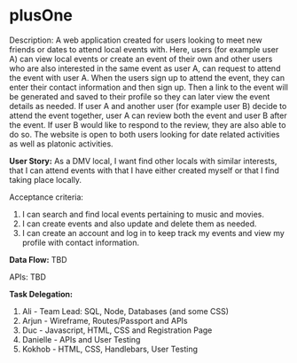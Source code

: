 # plusOne

Description: A web application created for users looking to meet new friends or dates to attend local events with. Here, users (for example user A) can view local events or create an event of their own and other users who are also interested in the same event as user A, can request to attend the event with user A. When the users sign up to attend the event, they can enter their contact information and then sign up. Then a link to the event will be generated and saved to their profile so they can later view the event details as needed. If user A and another user (for example user B) decide to attend the event together, user A can review both the event and user B after the event. If user B would like to respond to the review, they are also able to do so. The website is open to both users looking for date related activities as well as platonic activities. 

**User Story:** As a DMV local, I want find other locals with similar interests, that I can attend events with that I have either created myself or that I find taking place locally.

Acceptance criteria: 
1) I can search and find local events pertaining to music and movies.
2) I can create events and also update and delete them as needed.
3) I can create an account and log in to keep track my events and view my profile with contact information.


**Data Flow:** TBD

APIs: TBD

**Task Delegation:**
1) Ali - Team Lead: SQL, Node, Databases (and some CSS)
2) Arjun - Wireframe, Routes/Passport and APIs
3) Duc - Javascript, HTML, CSS and Registration Page
4) Danielle - APIs and User Testing
5) Kokhob - HTML, CSS, Handlebars, User Testing